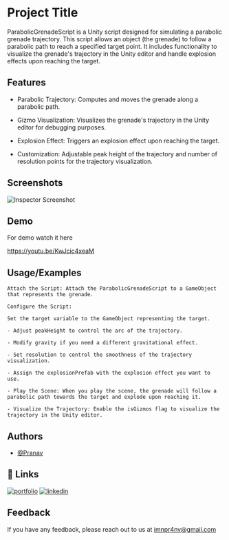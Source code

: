 
# Project Title
ParabolicGrenadeScript is a Unity script designed for simulating a parabolic grenade trajectory. This script allows an object (the grenade) to follow a parabolic path to reach a specified target point. It includes functionality to visualize the grenade's trajectory in the Unity editor and handle explosion effects upon reaching the target.


## Features

- Parabolic Trajectory: Computes and moves the grenade along a parabolic path.

- Gizmo Visualization: Visualizes the grenade's trajectory in the Unity editor for debugging purposes.
- Explosion Effect: Triggers an explosion effect upon reaching the target.
- Customization: Adjustable peak height of the trajectory and number of resolution points for the trajectory visualization.

## Screenshots

![Inspector Screenshot](https://www.imghippo.com/i/UvRmb1722025106.png)


## Demo

For demo watch it here

https://youtu.be/KwJcic4xeaM
## Usage/Examples

```
Attach the Script: Attach the ParabolicGrenadeScript to a GameObject that represents the grenade.

Configure the Script:

Set the target variable to the GameObject representing the target.

- Adjust peakHeight to control the arc of the trajectory.

- Modify gravity if you need a different gravitational effect.

- Set resolution to control the smoothness of the trajectory visualization.

- Assign the explosionPrefab with the explosion effect you want to use.

- Play the Scene: When you play the scene, the grenade will follow a parabolic path towards the target and explode upon reaching it.

- Visualize the Trajectory: Enable the isGizmos flag to visualize the trajectory in the Unity editor.
```


## Authors

- [@Pranav](https://github.com/Pr-4nv)


## 🔗 Links
[![portfolio](https://img.shields.io/badge/my_portfolio-000?style=for-the-badge&logo=ko-fi&logoColor=white)](https://www.behance.net/pranavkp11)
[![linkedin](https://img.shields.io/badge/linkedin-0A66C2?style=for-the-badge&logo=linkedin&logoColor=white)](https://www.linkedin.com/in/pranav-k-p-1a181b2bb/)

## Feedback

If you have any feedback, please reach out to us at imnpr4nv@gmail.com

